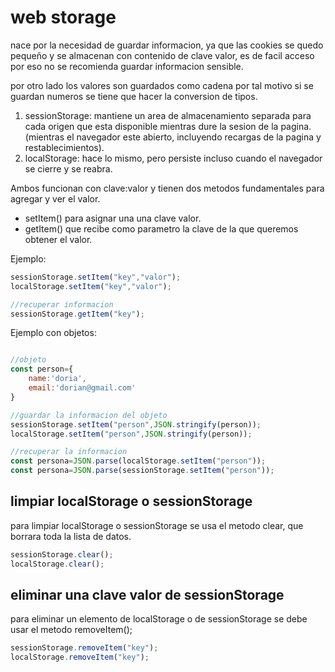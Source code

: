# web storage

nace por la necesidad de guardar informacion, ya que las cookies se quedo pequeño y se almacenan con contenido de clave valor, es de facil acceso por eso no se recomienda guardar informacion sensible.

por otro lado los valores son guardados como cadena por tal motivo si se guardan numeros se tiene que hacer la conversion de tipos.

1. sessionStorage: mantiene un area de almacenamiento separada para cada origen que esta disponible mientras dure la sesion de la pagina. (mientras el navegador este abierto, incluyendo recargas de la pagina y restablecimientos).
2. localStorage: hace lo mismo, pero persiste incluso cuando el navegador se cierre y se reabra.

Ambos funcionan con clave:valor y tienen dos metodos fundamentales para agregar y ver el valor.

+ setItem() para asignar una una clave valor.
+ getItem() que recibe como parametro la clave de la que queremos obtener el valor.

Ejemplo:
```javascript
sessionStorage.setItem("key","valor");
localStorage.setItem("key","valor");

//recuperar informacion
sessionStorage.getItem("key");
```

Ejemplo con objetos:
```javascript

//objeto
const person={
    name:'doria',
    email:'dorian@gmail.com'
}

//guardar la informacion del objeto
sessionStorage.setItem("person",JSON.stringify(person));
localStorage.setItem("person",JSON.stringify(person));

//recuperar la informacion
const persona=JSON.parse(localStorage.setItem("person"));
const persona=JSON.parse(sessionStorage.setItem("person"));
```
## limpiar localStorage o sessionStorage

para limpiar localStorage o sessionStorage se usa el metodo clear, que borrara toda la lista de datos.

```javascript
sessionStorage.clear();
localStorage.clear();
```

## eliminar una clave valor de sessionStorage

para eliminar un elemento de localStorage o de sessionStorage se debe usar el metodo removeItem();

```javascript
sessionStorage.removeItem("key");
localStorage.removeItem("key");
```